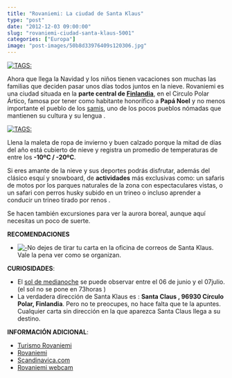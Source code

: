 ```yaml
---
title: "Rovaniemi: La ciudad de Santa Klaus"
type: "post"
date: "2012-12-03 09:00:00"
slug: "rovaniemi-ciudad-santa-klaus-5001"
categories: ["Europa"]
image: "post-images/50b8d33976409s120306.jpg"
---
```


 [ ![ TAGS:](post-images/50b8d33976409s120306.jpg "huskies de Lapland, Finlandia by Visit Finland")](http://www.flickr.com/photos/visitfinland/5147667331/sizes/z/in/photostream/)

 Ahora que llega la Navidad y los niños tienen vacaciones son muchas las familias que deciden pasar unos días todos juntos en la nieve. Rovaniemi es una ciudad situada en la **parte central de [ Finlandia](http://www.visitfinland.com/es/?gclid=CIul7o6nk7QCFWbKtAod5VAAOA)**, en el Circulo Polar Ártico, famosa por tener como habitante honorífico a **Papá Noel** y no menos importante el pueblo de los [samis](http://www.noruega.es/facts/sami/sami/sami.htm), uno de los pocos pueblos nómadas que mantienen su cultura y su lengua .

 [![ TAGS:](post-images/50b8cfa2dc553s122568.jpg "familia sami 1920 by saamiblog")](post-images/50b8cfa2dc553s122568.jpg)

 Llena la maleta de ropa de invierno y buen calzado porque la mitad de días del año está cubierto de nieve y registra un promedio de temperaturas de entre los **-10ºC / -20ºC**.

 Si eres amante de la nieve y sus deportes podrás disfrutar, además del clásico esquí y snowboard, de **actividades** más exclusivas como: un safaris de motos por los parques naturales de la zona con espectaculares vistas, o un safari con perros husky subido en un trineo o incluso aprender a conducir un trineo tirado por renos .

 Se hacen también excursiones para ver la aurora boreal, aunque aquí necesitas un poco de suerte.



 **RECOMENDACIONES**

- [ ![ - ](post-images/50b8d0e71939es167279.jpg "cartas a Santa Claus by tea&biscuits")](http://www.flickr.com/photos/naiver07/3837113982/sizes/z/in/photostream/)No dejes de tirar tu carta en la oficina de correos de Santa Klaus. Vale la pena ver como se organizan.

 **CURIOSIDADES**:

- El [sol de medianoche](http://es.wikipedia.org/wiki/Sol_de_medianoche) se puede observar entre el 06 de junio y el 07julio. (el sol no se pone en 73horas )
- La verdadera dirección de Santa Klaus es : **Santa Claus , 96930 Círculo Polar, Finlandia**. Pero no te preocupes, no hace falta que te la apuntes. Cualquier carta sin dirección en la que aparezca Santa Claus llega a su destino.

 **INFORMACIÓN ADICIONAL**:

- [Turismo Rovaniemi](http://tourism.rovaniemi.fi/?deptid=17374)
- [Rovaniemi](http://www.rovaniemi.fi/?deptid=14329)
- [Scandinavica.com](http://www.scandinavica.com/es/sami.htm)
- [ Rovaniemi webcam](http://www.rovaniemi.fi/Kansainvalinen-sivusto/English/Webcam)